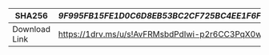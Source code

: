

|SHA256| *9F995FB15FE1D0C6D8EB53BC2CF725BC4EE1F6F374467D8C4BA4D223A1BD4FF7*|
| --- | --- |
|Download Link| https://1drv.ms/u/s!AvFRMsbdPdIwi-p2r6CC3PqX0w3xrw?e=3591Np |
